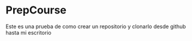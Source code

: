 # PrepCourse
Este es una prueba de como crear un repositorio y clonarlo desde github hasta mi escritorio 